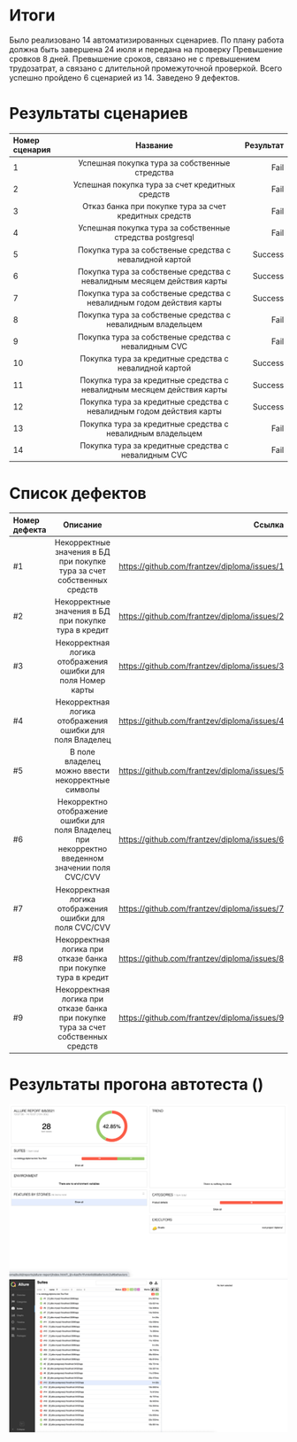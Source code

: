 # Итоги
Было реализовано 14 автоматизированных сценариев. По плану работа должна быть завершена 24 июля и передана на проверку
Превышение сровков 8 дней. Превышение сроков, связано не с превышением трудозатрат, а связано с длительной промежуточной проверкой.
Всего успешно пройдено 6 сценарией из 14. Заведено 9 дефектов.

# Результаты сценариев
| Номер сценария |                                Название                                 | Результат |
|:---------------|:-----------------------------------------------------------------------:|----------:|
| 1              |             Успешная покупка тура за собственные стредства              |      Fail |
| 2              |             Успешная покупка тура за счет кредитных средств             |      Fail |
| 3              |         Отказ банка при покупке тура за счет кредитных средств          |      Fail |
| 4              |        Успешная покупка тура за собственные стредства postgresql        |      Fail | 
| 5              |         Покупка тура за собственые средства с невалидной картой         |   Success | 
| 6              | Покупка тура за собственые средства с невалидным месяцем действия карты |   Success | 
| 7              |  Покупка тура за собственые средства с невалидным годом действия карты  |   Success | 
| 8              |       Покупка тура за собственые средства с невалидным владельцем       |      Fail | 
| 9              |          Покупка тура за собственые средства с невалидным CVC           |      Fail | 
| 10             |         Покупка тура за кредитные средства с невалидной картой          |   Success | 
| 11             | Покупка тура за кредитные средства с невалидным месяцем действия карты  |   Success | 
| 12             |  Покупка тура за кредитные средства с невалидным годом действия карты   |   Success | 
| 13             |       Покупка тура за кредитные средства с невалидным владельцем        |      Fail | 
| 14             |           Покупка тура за кредитные средства с невалидным CVC           |      Fail | 

# Список дефектов
| Номер дефекта |                                             Описание                                             |                                       Ссылка |
|:--------------|:------------------------------------------------------------------------------------------------:|---------------------------------------------:|
| #1            |             Некорректные значения в БД при покупке тура за счет собственных средств              | https://github.com/frantzev/diploma/issues/1 |
| #2            |                       Некорректные значения в БД при покупке тура в кредит                       | https://github.com/frantzev/diploma/issues/2 |
| #3            |                   Некорректная логика отображения ошибки для поля Номер карты                    | https://github.com/frantzev/diploma/issues/3 |
| #4            |                     Некорректная логика отображения ошибки для поля Владелец                     | https://github.com/frantzev/diploma/issues/4 | 
| #5            |                        В поле владелец можно ввести некорректные символы                         | https://github.com/frantzev/diploma/issues/5 | 
| #6            | Некорректно отображение ошибки для поля Владелец при некорректно введенном значении поля CVC/CVV | https://github.com/frantzev/diploma/issues/6 | 
| #7            |                     Некорректная логика отображения ошибки для поля CVC/CVV                      | https://github.com/frantzev/diploma/issues/7 | 
| #8            |                  Некорректная логика при отказе банка при покупке тура в кредит                  | https://github.com/frantzev/diploma/issues/8 | 
| #9            |        Некорректная логика при отказе банка при покупке тура за счет собственных средств         | https://github.com/frantzev/diploma/issues/9 | 

# Результаты прогона автотеста ()
![](https://github.com/frantzev/diploma/blob/master/overview.png)
![](https://github.com/frantzev/diploma/blob/master/suites.png)
